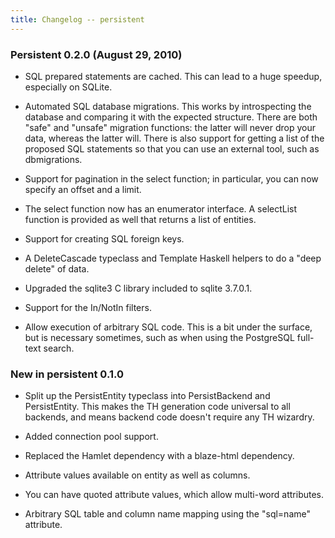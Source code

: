 ```yaml
---
title: Changelog -- persistent
---
```

### Persistent 0.2.0 (August 29, 2010)

* SQL prepared statements are cached. This can lead to a huge speedup,
especially on SQLite.

* Automated SQL database migrations. This works by introspecting the database
and comparing it with the expected structure. There are both "safe" and
"unsafe" migration functions: the latter will never drop your data, whereas
the latter will. There is also support for getting a list of the proposed SQL
statements so that you can use an external tool, such as dbmigrations.

* Support for pagination in the select function; in particular, you can now
specify an offset and a limit.

* The select function now has an enumerator interface. A selectList function
is provided as well that returns a list of entities.

* Support for creating SQL foreign keys.

* A DeleteCascade typeclass and Template Haskell helpers to do a "deep delete"
of data.

* Upgraded the sqlite3 C library included to sqlite 3.7.0.1.

* Support for the In/NotIn filters.

* Allow execution of arbitrary SQL code. This is a bit under the surface, but
is necessary sometimes, such as when using the PostgreSQL full-text search.

### New in persistent 0.1.0

* Split up the PersistEntity typeclass into PersistBackend and PersistEntity.
This makes the TH generation code universal to all backends, and means backend
code doesn't require any TH wizardry.

* Added connection pool support.

* Replaced the Hamlet dependency with a blaze-html dependency.

* Attribute values available on entity as well as columns.

* You can have quoted attribute values, which allow multi-word attributes.

* Arbitrary SQL table and column name mapping using the "sql=name" attribute.
